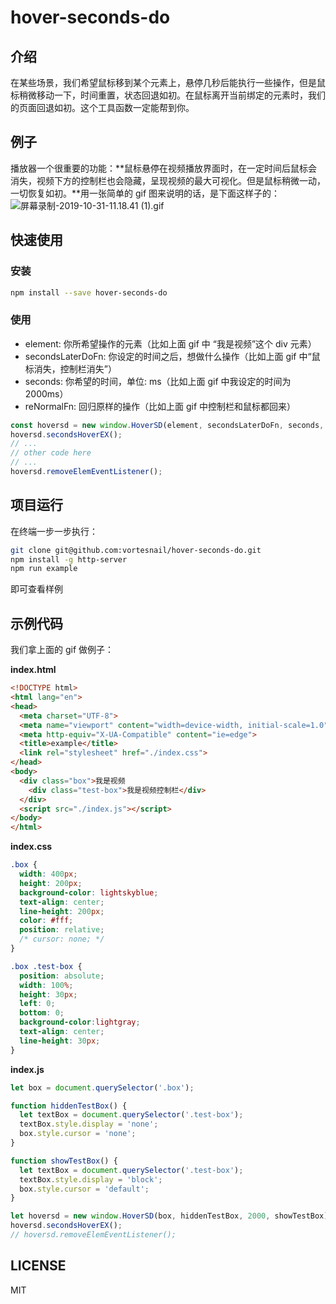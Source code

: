 # hover-seconds-do

## 介绍
在某些场景，我们希望鼠标移到某个元素上，悬停几秒后能执行一些操作，但是鼠标稍微移动一下，时间重置，状态回退如初。在鼠标离开当前绑定的元素时，我们的页面回退如初。这个工具函数一定能帮到你。

## 例子
播放器一个很重要的功能：**鼠标悬停在视频播放界面时，在一定时间后鼠标会消失，视频下方的控制栏也会隐藏，呈现视频的最大可视化。但是鼠标稍微一动，一切恢复如初。**用一张简单的 gif 图来说明的话，是下面这样子的：![屏幕录制-2019-10-31-11.18.41 (1).gif](https://cdn.nlark.com/yuque/0/2019/gif/341314/1572511989609-54aa916e-5f8a-4946-8d5d-2e6ab60d5525.gif#align=left&display=inline&height=424&name=%E5%B1%8F%E5%B9%95%E5%BD%95%E5%88%B6-2019-10-31-11.18.41%20%281%29.gif&originHeight=424&originWidth=824&search=&size=255955&status=done&width=824)

## 快速使用
### 安装
```bash
npm install --save hover-seconds-do
```

### 使用
- element: 你所希望操作的元素（比如上面 gif 中 “我是视频”这个 div 元素）
- secondsLaterDoFn: 你设定的时间之后，想做什么操作（比如上面 gif 中“鼠标消失，控制栏消失”）
- seconds: 你希望的时间，单位: ms（比如上面 gif 中我设定的时间为 2000ms）
- reNormalFn: 回归原样的操作（比如上面 gif 中控制栏和鼠标都回来）
```js
const hoversd = new window.HoverSD(element, secondsLaterDoFn, seconds, reNormalFn);
hoversd.secondsHoverEX();
// ...
// other code here
// ...
hoversd.removeElemEventListener();
```

## 项目运行
在终端一步一步执行：
```bash
git clone git@github.com:vortesnail/hover-seconds-do.git
npm install -g http-server
npm run example
```
即可查看样例

## 示例代码
我们拿上面的 gif 做例子：

**index.html**
```html
<!DOCTYPE html>
<html lang="en">
<head>
  <meta charset="UTF-8">
  <meta name="viewport" content="width=device-width, initial-scale=1.0">
  <meta http-equiv="X-UA-Compatible" content="ie=edge">
  <title>example</title>
  <link rel="stylesheet" href="./index.css">
</head>
<body>
  <div class="box">我是视频
    <div class="test-box">我是视频控制栏</div>
  </div>
  <script src="./index.js"></script>
</body>
</html>
```

**index.css**
```css
.box {
  width: 400px;
  height: 200px;
  background-color: lightskyblue;
  text-align: center;
  line-height: 200px;
  color: #fff;
  position: relative;
  /* cursor: none; */
}

.box .test-box {
  position: absolute;
  width: 100%;
  height: 30px;
  left: 0;
  bottom: 0;
  background-color:lightgray;
  text-align: center;
  line-height: 30px;
}
```

**index.js**
```js
let box = document.querySelector('.box');

function hiddenTestBox() {
  let textBox = document.querySelector('.test-box');
  textBox.style.display = 'none';
  box.style.cursor = 'none';
}

function showTestBox() {
  let textBox = document.querySelector('.test-box');
  textBox.style.display = 'block';
  box.style.cursor = 'default';
}

let hoversd = new window.HoverSD(box, hiddenTestBox, 2000, showTestBox);
hoversd.secondsHoverEX();
// hoversd.removeElemEventListener();
```
## LICENSE
MIT
